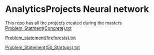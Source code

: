 # AnalyticsProjects Neural network
This repo has all the projects created during the masters
[Problem_Statment(Concrete).txt](https://github.com/lokhapriya/AnalyticsProjects/files/13254505/Problem_Statment.Concrete.txt)

[Problem_statement(fireforests).txt](https://github.com/lokhapriya/AnalyticsProjects/files/13254506/Problem_statement.fireforests.txt)

[Problem_Statement(50_Startups).txt](https://github.com/lokhapriya/AnalyticsProjects/files/13254508/Problem_Statement.50_Startups.txt)
